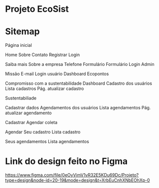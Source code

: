 # Projeto EcoSist

# Sitemap
Página inicial







Home
Sobre
Contato
Registrar
Login






Saiba mais
Sobre a empresa
Telefone
Formulário
Formulário
Login Admin






Missão
E-mail
Login usuário
Dashboard
Ecopontos



Compromisso com a sustentabilidade
Dashboard
Cadastro dos usuários
Lista  cadastros
Pág. atualizar cadastro



Sustentabiliade

Cadastrar dados
Agendamentos dos usuários
Lista agendamentos
Pág. atualizar agendamento




Cadastrar
Agendar coleta


Agendar
Seu cadastro
Lista cadastro


Seus agendamentos
Lista agendamentos


# Link do design feito no Figma

https://www.figma.com/file/0eOyVimV1vR32E5KDu69Dc/Projeto?type=design&node-id=20-19&mode=design&t=XrbEuCnhXNbEOhXp-0




